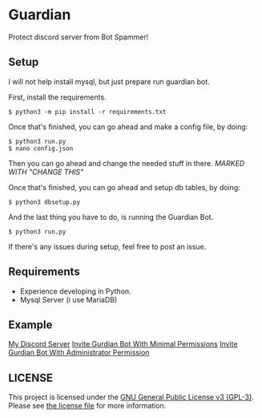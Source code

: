 
#  Guardian

Protect discord server from Bot Spammer!

## Setup
I will not help install mysql, but just prepare run guardian bot.

First, install the requirements.
```
$ python3 -m pip install -r requirements.txt
```
Once that's finished, you can go ahead and make a config file, by doing:
```
$ python3 run.py
$ nano config.json
```
Then you can go ahead and change the needed stuff in there. _MARKED WITH "CHANGE THIS"_

Once that's finished, you can go ahead and setup db tables, by doing:
```
$ python3 dbsetup.py
```

And the last thing you have to do, is running the Guardian Bot.
```
$ python3 run.py
```
If there's any issues during setup, feel free to post an issue.



## Requirements

- Experience developing in Python.
- Mysql Server (i use MariaDB)

  

## Example

[My Discord Server](https://discord.nerina.moe)
[Invite Gurdian Bot With Minimal Permissions](https://discord.com/oauth2/authorize?client_id=852955874456764459&scope=bot&permissions=2416307280)
[Invite Gurdian Bot With Administrator Permission](https://discord.com/oauth2/authorize?client_id=852955874456764459&scope=bot&permissions=8)
  

##  LICENSE

This project is licensed under the [GNU General Public License v3 (GPL-3)](https://tldrlegal.com/license/gnu-general-public-license-v3-(gpl-3)). 
Please see [the license file](LICENSE) for more information.
